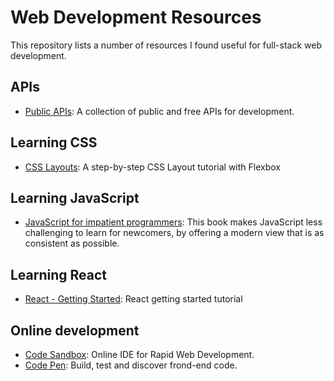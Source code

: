 # Web Development Resources
This repository lists a number of resources I found useful for full-stack web development.

## APIs
- [Public APIs](https://public-apis.xyz/): A collection of public and free APIs for development.

## Learning CSS
- [CSS Layouts](https://daveceddia.com/implement-a-design-with-css/): A step-by-step CSS Layout tutorial with Flexbox

## Learning JavaScript
- [JavaScript for impatient programmers](https://exploringjs.com/impatient-js/): This book makes JavaScript less challenging to learn for newcomers, by offering a modern view that is as consistent as possible.

## Learning React 
- [React - Getting Started](https://daveceddia.com/react-getting-started-tutorial): React getting started tutorial

## Online development
- [Code Sandbox](https://codesandbox.io/): Online IDE for Rapid Web Development.
- [Code Pen](https://codepen.io/): Build, test and discover frond-end code.
